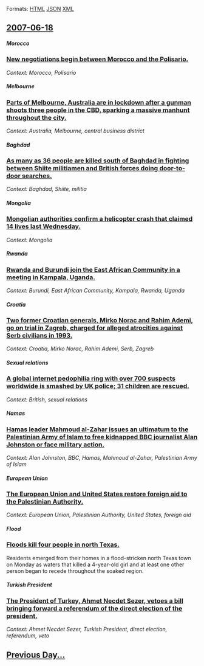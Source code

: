 
Formats: [HTML](2007/06/18/index.html)  [JSON](2007/06/18/index.json)  [XML](2007/06/18/index.xml)  

## [2007-06-18](/news/2007/06/18/index.md)

##### Morocco
### [ New negotiations begin between Morocco and the Polisario. ](/news/2007/06/18/new-negotiations-begin-between-morocco-and-the-polisario.md)
_Context: Morocco, Polisario_

##### Melbourne
### [ Parts of Melbourne, Australia are in lockdown after a gunman shoots three people in the CBD, sparking a massive manhunt throughout the city. ](/news/2007/06/18/parts-of-melbourne-australia-are-in-lockdown-after-a-gunman-shoots-three-people-in-the-cbd-sparking-a-massive-manhunt-throughout-the-city.md)
_Context: Australia, Melbourne, central business district_

##### Baghdad
### [ As many as 36 people are killed south of Baghdad in fighting between Shiite militiamen and British forces doing door-to-door searches. ](/news/2007/06/18/as-many-as-36-people-are-killed-south-of-baghdad-in-fighting-between-shiite-militiamen-and-british-forces-doing-door-to-door-searches.md)
_Context: Baghdad, Shiite, militia_

##### Mongolia
### [ Mongolian authorities confirm a helicopter crash that claimed 14 lives last Wednesday. ](/news/2007/06/18/mongolian-authorities-confirm-a-helicopter-crash-that-claimed-14-lives-last-wednesday.md)
_Context: Mongolia_

##### Rwanda
### [ Rwanda and Burundi join the East African Community in a meeting in Kampala, Uganda. ](/news/2007/06/18/rwanda-and-burundi-join-the-east-african-community-in-a-meeting-in-kampala-uganda.md)
_Context: Burundi, East African Community, Kampala, Rwanda, Uganda_

##### Croatia
### [ Two former Croatian generals, Mirko Norac and Rahim Ademi, go on trial in Zagreb, charged for alleged atrocities against Serb civilians in 1993. ](/news/2007/06/18/two-former-croatian-generals-mirko-norac-and-rahim-ademi-go-on-trial-in-zagreb-charged-for-alleged-atrocities-against-serb-civilians-in.md)
_Context: Croatia, Mirko Norac, Rahim Ademi, Serb, Zagreb_

##### Sexual relations
### [ A global internet pedophilia ring with over 700 suspects worldwide is smashed by UK police; 31 children are rescued. ](/news/2007/06/18/a-global-internet-pedophilia-ring-with-over-700-suspects-worldwide-is-smashed-by-uk-police-31-children-are-rescued.md)
_Context: British, sexual relations_

##### Hamas
### [ Hamas leader Mahmoud al-Zahar issues an ultimatum to the Palestinian Army of Islam to free kidnapped BBC journalist Alan Johnston or face military action. ](/news/2007/06/18/hamas-leader-mahmoud-al-zahar-issues-an-ultimatum-to-the-palestinian-army-of-islam-to-free-kidnapped-bbc-journalist-alan-johnston-or-face-m.md)
_Context: Alan Johnston, BBC, Hamas, Mahmoud al-Zahar, Palestinian Army of Islam_

##### European Union
### [ The European Union and United States restore foreign aid to the Palestinian Authority. ](/news/2007/06/18/the-european-union-and-united-states-restore-foreign-aid-to-the-palestinian-authority.md)
_Context: European Union, Palestinian Authority, United States, foreign aid_

##### Flood
### [ Floods kill four people in north Texas. ](/news/2007/06/18/floods-kill-four-people-in-north-texas.md)
Residents emerged from their homes in a flood-stricken north Texas town on Monday as waters that killed a 4-year-old girl and at least one other person began to recede throughout the soaked region.

##### Turkish President
### [ The President of Turkey, Ahmet Necdet Sezer, vetoes a bill bringing forward a referendum of the direct election of the president. ](/news/2007/06/18/the-president-of-turkey-ahmet-necdet-sezer-vetoes-a-bill-bringing-forward-a-referendum-of-the-direct-election-of-the-president.md)
_Context: Ahmet Necdet Sezer, Turkish President, direct election, referendum, veto_

## [Previous Day...](/news/2007/06/17/index.md)

